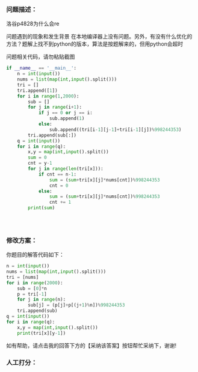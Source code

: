 ### 问题描述：
<p>洛谷p4828为什么会re</p>
问题遇到的现象和发生背景
在本地编译器上没有问题。另外，有没有什么优化的方法？题解上找不到python的版本，算法是按题解来的，但用python会超时

问题相关代码，请勿粘贴截图

```python
if __name__ == '__main__':
    n = int(input())
    nums = list(map(int,input().split()))
    tri = []
    tri.append([1])
    for i in range(1,2000):
        sub = []
        for j in range(i+1):
            if j == 0 or j == i:
                sub.append(1)
            else:
                sub.append((tri[i-1][j-1]+tri[i-1][j])%998244353)
        tri.append(sub[:])
    q = int(input())
    for i in range(q):
        x,y = map(int,input().split())
        sum = 0
        cnt = y-1
        for j in range(len(tri[x])):
            if cnt == n-1:
                sum = (sum+tri[x][j]*nums[cnt])%998244353
                cnt = 0
            else:
                sum = (sum+tri[x][j]*nums[cnt])%998244353
                cnt += 1
        print(sum)


 
```

### 修改方案：
你题目的解答代码如下：

```python
n = int(input())
nums = list(map(int,input().split()))
tri = [nums]
for i in range(2000):
    sub = [0]*n
    p = tri[-1]
    for j in range(n):
        sub[j] = (p[j]+p[(j+1)%n])%998244353
    tri.append(sub)
q = int(input())
for i in range(q):
    x,y = map(int,input().split())
    print(tri[x][y-1])

```

如有帮助，请点击我的回答下方的【采纳该答案】按钮帮忙采纳下，谢谢!


### 人工打分：
